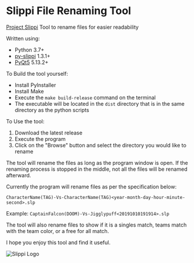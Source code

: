 # Slippi File Renaming Tool
[Project Slippi](https://slippi.gg) Tool to rename files for easier readability

Written using:
- Python 3.7+
- [py-slippi](https://github.com/hohav/py-slippi) 1.3.1+
- [PyQt5](https://pypi.org/project/PyQt5/) 5.13.2+

To Build the tool yourself:
- Install PyInstaller
- Install Make 
- Execute the ```make build-release``` command on the terminal
- The executable will be located in the ```dist``` directory that is in the same directory as the python scripts

To Use the tool:
1. Download the latest release
2. Execute the program
3. Click on the "Browse" button and select the directory you would like to rename

The tool will rename the files as long as the program window is open. If the renaming process is stopped in the middle, not all the files will be renamed afterward. 

Currently the program will rename files as per the specification below:

```CharacterName(TAG)-Vs-CharacterName(TAG)<year-month-day-hour-minute-second>.slp```

Example: ```CaptainFalcon(DOOM)-Vs-Jigglypuff<20191010191914>.slp```

The tool will also rename files to show if it is a singles match, teams match with the team color, or a free for all match. 

I hope you enjoy this tool and find it useful. 


![Slippi Logo](slippi-logo.png)